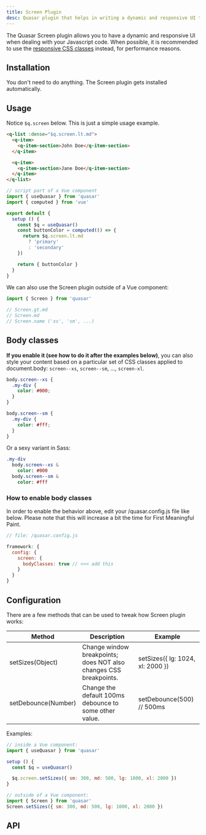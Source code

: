 ```yaml
---
title: Screen Plugin
desc: Quasar plugin that helps in writing a dynamic and responsive UI through Javascript code.
---
```

The Quasar Screen plugin allows you to have a dynamic and responsive UI when dealing with your Javascript code. When possible, it is recommended to use the [responsive CSS classes](/style/visibility#window-width-related) instead, for performance reasons.

## Installation
You don't need to do anything. The Screen plugin gets installed automatically.

## Usage
Notice `$q.screen` below. This is just a simple usage example.

```html
<q-list :dense="$q.screen.lt.md">
  <q-item>
    <q-item-section>John Doe</q-item-section>
  </q-item>

  <q-item>
    <q-item-section>Jane Doe</q-item-section>
  </q-item>
</q-list>
```

```js
// script part of a Vue component
import { useQuasar } from 'quasar'
import { computed } from 'vue'

export default {
  setup () {
    const $q = useQuasar()
    const buttonColor = computed(() => {
      return $q.screen.lt.md
        ? 'primary'
        : 'secondary'
    })

    return { buttonColor }
  }
}
```

We can also use the Screen plugin outside of a Vue component:

```js
import { Screen } from 'quasar'

// Screen.gt.md
// Screen.md
// Screen.name ('xs', 'sm', ...)
```

## Body classes

**If you enable it (see how to do it after the examples below)**, you can also style your content based on a particular set of CSS classes applied to document.body: `screen--xs`, `screen--sm`, ..., `screen-xl`.

```css
body.screen--xs {
  .my-div {
    color: #000;
  }
}

body.screen--sm {
  .my-div {
    color: #fff;
  }
}
```

Or a sexy variant in Sass:

```sass
.my-div
  body.screen--xs &
    color: #000
  body.screen--sm &
    color: #fff
```

### How to enable body classes

In order to enable the behavior above, edit your /quasar.config.js file like below. Please note that this will increase a bit the time for First Meaningful Paint.

```js
// file: /quasar.config.js

framework: {
  config: {
    screen: {
      bodyClasses: true // <<< add this
    }
  }
}
```

## Configuration
There are a few methods that can be used to tweak how Screen plugin works:

| Method | Description | Example |
| --- | --- | --- |
| setSizes(Object) | Change window breakpoints; does NOT also changes CSS breakpoints. | setSizes({ lg: 1024, xl: 2000 }) |
| setDebounce(Number) | Change the default 100ms debounce to some other value. | setDebounce(500) // 500ms |

Examples:

```js
// inside a Vue component:
import { useQuasar } from 'quasar'

setup () {
  const $q = useQuasar()

  $q.screen.setSizes({ sm: 300, md: 500, lg: 1000, xl: 2000 })
}

// outside of a Vue component:
import { Screen } from 'quasar'
Screen.setSizes({ sm: 300, md: 500, lg: 1000, xl: 2000 })
```

## API
<doc-api file="Screen" />
